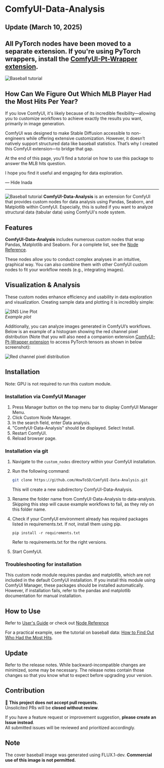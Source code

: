 # ComfyUI-Data-Analysis
## Update (March 10, 2025)
All PyTorch nodes have been moved to a separate extension. If you're using PyTorch wrappers, install the [ComfyUI-Pt-Wrapper extension](https://github.com/HowToSD/ComfyUI-Pt-Wrapper).
---
![Baseball tutorial](docs/images/baseball_question.jpg)
## How Can We Figure Out Which MLB Player Had the Most Hits Per Year?

If you love ComfyUI, it's likely because of its incredible flexibility—allowing you to customize workflows to achieve exactly the results you want, primarily in image generation.  

ComfyUI was designed to make Stable Diffusion accessible to non-engineers while offering extensive customization. However, it doesn’t natively support structured data like baseball statistics. That’s why I created this ComfyUI extension—to bridge that gap.  

At the end of this page, you’ll find a tutorial on how to use this package to answer the MLB hits question.  

I hope you find it useful and engaging for data exploration.

— Hide Inada  

<hr>

![Baseball tutorial](docs/images/baseball_final.png)
**ComfyUI-Data-Analysis** is an extension for ComfyUI that provides custom nodes for data analysis using Pandas, Seaborn, and Matplotlib within ComfyUI.
Especially, this is suited if you want to analyze structural data (tabular data) using ComfyUI's node system.

## Features

**ComfyUI-Data-Analysis** includes numerous custom nodes that wrap Pandas, Matplotlib and Seaborn.
For a complete list, see the [Node Reference](docs/reference/node_reference.md).

These nodes allow you to conduct complex analyses in an intuitive, graphical way. You can also combine them with other ComfyUI custom nodes to fit your workflow needs (e.g., integrating images).

## Visualization & Analysis

These custom nodes enhance efficiency and usability in data exploration and visualization. Creating sample data and plotting it is incredibly simple:

![SNS Line Plot](docs/images/sns_line.png)  
*Example plot*

Additionally, you can analyze images generated in ComfyUI’s workflows. Below is an example of a histogram showing the red channel pixel distribution (Note that you will also need a companion extension [ComfyUI-Pt-Wrapper extension](https://github.com/HowToSD/ComfyUI-Pt-Wrapper) to access PyTorch tensors as shown in below screenshot):

![Red channel pixel distribution](docs/images/red_pixel_distribution.png)

## Installation
Note: GPU is not required to run this custom module.

### Installation via ComfyUI Manager
1. Press Manager button on the top menu bar to display ComfyUI Manager Menu.
2. Click Custom Node Manager.
3. In the search field, enter Data analysis.
4. "ComfyUI-Data-Analysis" should be displayed. Select Install.
5. Restart ComfyUI.
6. Reload browser page.

### Installation via git
1. Navigate to the `custom_nodes` directory within your ComfyUI installation.
2. Run the following command:

    ```bash
    git clone https://github.com/HowToSD/ComfyUI-Data-Analysis.git
    ```
    This will create a new subdirectory ComfyUI-Data-Analysis.
3. Rename the folder name from ComfyUI-Data-Analysis to data-analysis.
   Skipping this step will cause example workflows to fail, as they rely on this folder name.
4. Check if your ComfyUI environment already has required packages listed in requirements.txt. If not, install them using pip.
   ```
   pip install -r requirements.txt
   ```
   Refer to requirements.txt for the right versions.
5. Start ComfyUI.

### Troubleshooting for installation
This custom node module requires pandas and matplotlib, which are not included in the default ComfyUI installation. If you install this module using ComfyUI Manager, these packages should be installed automatically. However, if installation fails, refer to the pandas and matplotlib documentation for manual installation.

## How to Use
Refer to [User's Guide](docs/ug.md) or check out [Node Reference](docs/reference/node_reference.md)

For a practical example, see the tutorial on baseball data: [How to Find Out Who Had the Most Hits](docs/baseball_example1.md).

## Update
Refer to the release notes. While backward-incompatible changes are minimized, some may be necessary. The release notes contain those changes so that you know what to expect before upgrading your version.

## Contribution
🚫 **This project does not accept pull requests.**  
Unsolicited PRs will be **closed without review**.  

If you have a feature request or improvement suggestion, **please create an Issue instead**.  
All submitted issues will be reviewed and prioritized accordingly.

## Note  
The cover baseball image was generated using FLUX.1-dev. **Commercial use of this image is not permitted.**